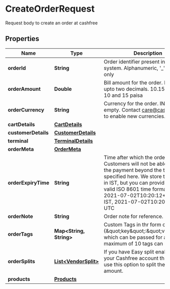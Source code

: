 

# CreateOrderRequest

Request body to create an order at cashfree

## Properties

| Name | Type | Description | Notes |
|------------ | ------------- | ------------- | -------------|
|**orderId** | **String** | Order identifier present in your system. Alphanumeric, &#39;_&#39; and &#39;-&#39; only |  [optional] |
|**orderAmount** | **Double** | Bill amount for the order. Provide upto two decimals. 10.15 means Rs 10 and 15 paisa |  |
|**orderCurrency** | **String** | Currency for the order. INR if left empty. Contact care@cashfree.com to enable new currencies. |  |
|**cartDetails** | [**CartDetails**](CartDetails.md) |  |  [optional] |
|**customerDetails** | [**CustomerDetails**](CustomerDetails.md) |  |  |
|**terminal** | [**TerminalDetails**](TerminalDetails.md) |  |  [optional] |
|**orderMeta** | [**OrderMeta**](OrderMeta.md) |  |  [optional] |
|**orderExpiryTime** | **String** | Time after which the order expires. Customers will not be able to make the payment beyond the time specified here. We store timestamps in IST, but you can provide them in a valid ISO 8601 time format. Example 2021-07-02T10:20:12+05:30 for IST, 2021-07-02T10:20:12Z for UTC |  [optional] |
|**orderNote** | **String** | Order note for reference. |  [optional] |
|**orderTags** | **Map&lt;String, String&gt;** | Custom Tags in thr form of {\&quot;key\&quot;:\&quot;value\&quot;} which can be passed for an order. A maximum of 10 tags can be added |  [optional] |
|**orderSplits** | [**List&lt;VendorSplit&gt;**](VendorSplit.md) | If you have Easy split enabled in your Cashfree account then you can use this option to split the order amount. |  [optional] |
|**products** | [**Products**](Products.md) |  |  [optional] |



